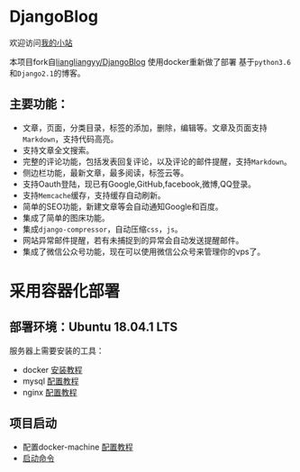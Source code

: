 # DjangoBlog
欢迎访问[我的小站](http://www.zwdong.top)  

本项目fork自[liangliangyy/DjangoBlog](https://github.com/liangliangyy/DjangoBlog)
使用docker重新做了部署
基于`python3.6`和`Django2.1`的博客。   

## 主要功能：
- 文章，页面，分类目录，标签的添加，删除，编辑等。文章及页面支持`Markdown`，支持代码高亮。
- 支持文章全文搜索。
- 完整的评论功能，包括发表回复评论，以及评论的邮件提醒，支持`Markdown`。
- 侧边栏功能，最新文章，最多阅读，标签云等。
- 支持Oauth登陆，现已有Google,GitHub,facebook,微博,QQ登录。
- 支持`Memcache`缓存，支持缓存自动刷新。
- 简单的SEO功能，新建文章等会自动通知Google和百度。
- 集成了简单的图床功能。
- 集成`django-compressor`，自动压缩`css`，`js`。
- 网站异常邮件提醒，若有未捕捉到的异常会自动发送提醒邮件。
- 集成了微信公众号功能，现在可以使用微信公众号来管理你的vps了。

# 采用容器化部署
## 部署环境：Ubuntu 18.04.1 LTS
服务器上需要安装的工具：
- docker [安装教程](doc/docker.md)
- mysql [配置教程](doc/debug-in-docker.md)
- nginx [配置教程](doc/debug-in-docker.md)

## 项目启动
- 配置docker-machine [配置教程](doc/install-docker-machine.md)
- [启动命令](docker/dev/pull.md)